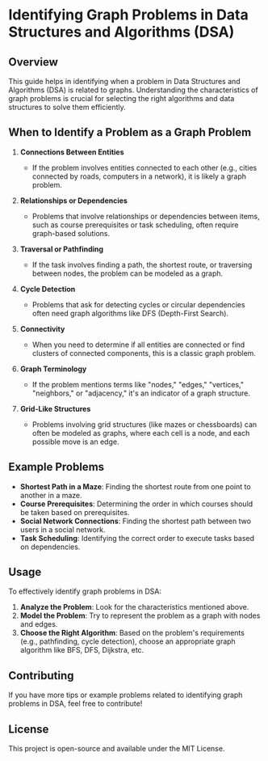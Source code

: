 # Identifying Graph Problems in Data Structures and Algorithms (DSA)

## Overview

This guide helps in identifying when a problem in Data Structures and Algorithms (DSA) is related to graphs. Understanding the characteristics of graph problems is crucial for selecting the right algorithms and data structures to solve them efficiently.

## When to Identify a Problem as a Graph Problem

1. **Connections Between Entities**
   - If the problem involves entities connected to each other (e.g., cities connected by roads, computers in a network), it is likely a graph problem.

2. **Relationships or Dependencies**
   - Problems that involve relationships or dependencies between items, such as course prerequisites or task scheduling, often require graph-based solutions.

3. **Traversal or Pathfinding**
   - If the task involves finding a path, the shortest route, or traversing between nodes, the problem can be modeled as a graph.

4. **Cycle Detection**
   - Problems that ask for detecting cycles or circular dependencies often need graph algorithms like DFS (Depth-First Search).

5. **Connectivity**
   - When you need to determine if all entities are connected or find clusters of connected components, this is a classic graph problem.

6. **Graph Terminology**
   - If the problem mentions terms like "nodes," "edges," "vertices," "neighbors," or "adjacency," it's an indicator of a graph structure.

7. **Grid-Like Structures**
   - Problems involving grid structures (like mazes or chessboards) can often be modeled as graphs, where each cell is a node, and each possible move is an edge.

## Example Problems

- **Shortest Path in a Maze**: Finding the shortest route from one point to another in a maze.
- **Course Prerequisites**: Determining the order in which courses should be taken based on prerequisites.
- **Social Network Connections**: Finding the shortest path between two users in a social network.
- **Task Scheduling**: Identifying the correct order to execute tasks based on dependencies.

## Usage

To effectively identify graph problems in DSA:

1. **Analyze the Problem**: Look for the characteristics mentioned above.
2. **Model the Problem**: Try to represent the problem as a graph with nodes and edges.
3. **Choose the Right Algorithm**: Based on the problem's requirements (e.g., pathfinding, cycle detection), choose an appropriate graph algorithm like BFS, DFS, Dijkstra, etc.

## Contributing

If you have more tips or example problems related to identifying graph problems in DSA, feel free to contribute!

## License

This project is open-source and available under the MIT License.
